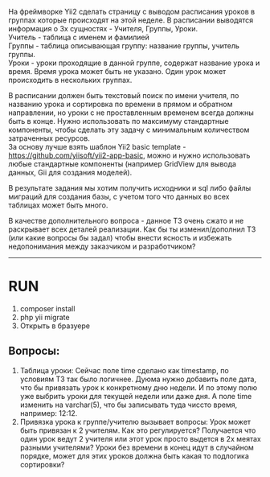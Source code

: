 На фреймворке Yii2 сделать страницу c выводом расписания уроков в группах которые происходят на этой неделе. В расписании выводятся информация о 3х сущностях - Учителя, Группы, Уроки.   
Учитель - таблица с именем и фамилией  
Группы - таблица описывающая группу: название группы, учитель группы.  
Уроки - уроки проходящие в данной группе, содержат название урока и время.  Время урока может быть не указано. Один урок может происходить в нескольких группах.

В расписании должен быть текстовый поиск по имени учителя, по названию урока и сортировка по времени в прямом и обратном направлении, но уроки с не проставленным временем всегда должны быть в конце.
Нужно использовать по максимуму стандартные компоненты, чтобы сделать эту задачу с минимальным количеством затраченных ресурсов.  
За основу лучше взять шаблон Yii2 basic template - https://github.com/yiisoft/yii2-app-basic, можно и нужно использовать любые стандартные компоненты (например GridView для вывода данных,  Gii для создания моделей).

В результате задания мы хотим получить исходники и sql либо файлы миграций для создания базы, с учетом того что данных во всех таблицах может быть много.

В качестве дополнительного вопроса - данное ТЗ очень сжато и не раскрывает всех деталей реализации. Как бы ты изменил/дополнил ТЗ (или какие вопросы бы задал) чтобы внести ясность и избежать недопонимания между заказчиком и разработчиком?

---
# RUN

1. composer install
2. php yii migrate
3. Открыть в бразуере

## Вопросы:

1. Таблица уроки: Сейчас поле time сделано как timestamp, по условиям ТЗ так было логичнее. Дуюма нужно добавить поле дата, что бы привязать урок к конкретному дню недели. И по этому полю уже выбрить уроки для текущей недели или даже дня. А поле time изменить на varchar(5), что бы записывать туда чиссто время, например: 12:12.
2. Привязка урока к группе/учителю вызывает вопросы: Урок может быть привязан к 2 учителям. Как это регулируется? Получается что один урок ведут 2 учителя или этот урок просто выдется в 2х меятах разными учителями? Уроки без времени в конец идут в случайном порядке, может для этих уроков должна быть какая то подлогика сортировки?